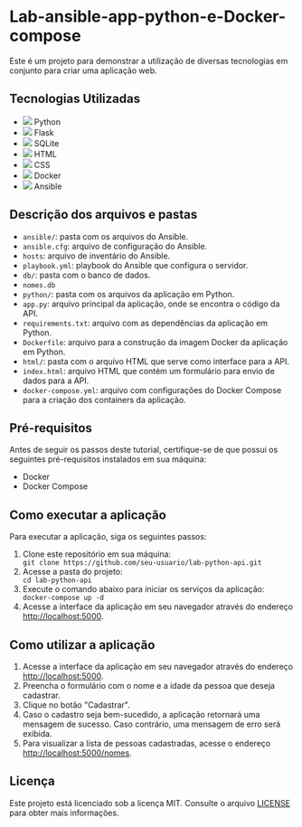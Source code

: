 <!DOCTYPE html>
<html>
<body>
	<h1>Lab-ansible-app-python-e-Docker-compose</h1>
	<p>Este é um projeto para demonstrar a utilização de diversas tecnologias em conjunto para criar uma aplicação web.</p>
	
<h2>Tecnologias Utilizadas</h2>
<ul>
	<li><img src="https://img.icons8.com/color/48/000000/python.png"/> Python</li>
	<li><img src="https://img.icons8.com/officel/48/000000/flask.png"/> Flask</li>
	<li><img src="https://img.icons8.com/color/48/000000/sqlite.png"/> SQLite</li>
	<li><img src="https://img.icons8.com/color/48/000000/html-5.png"/> HTML</li>
	<li><img src="https://img.icons8.com/color/48/000000/css3.png"/> CSS</li>
	<li><img src="https://img.icons8.com/color/48/000000/docker.png"/> Docker</li>
	<li><img src="https://img.icons8.com/color/48/000000/ansible.png"/> Ansible</li>
</ul>

<h2>Descrição dos arquivos e pastas</h2>
<ul>
	<li><code>ansible/</code>: pasta com os arquivos do Ansible.</li>
	<li><code>ansible.cfg</code>: arquivo de configuração do Ansible.</li>
	<li><code>hosts</code>: arquivo de inventário do Ansible.</li>
	<li><code>playbook.yml</code>: playbook do Ansible que configura o servidor.</li>
	<li><code>db/</code>: pasta com o banco de dados.</li>
	<li><code>nomes.db</code></li>
	<li><code>python/</code>: pasta com os arquivos da aplicação em Python.</li>
	<li><code>app.py</code>: arquivo principal da aplicação, onde se encontra o código da API.</li>
	<li><code>requirements.txt</code>: arquivo com as dependências da aplicação em Python.</li>
	<li><code>Dockerfile</code>: arquivo para a construção da imagem Docker da aplicação em Python.</li>
	<li><code>html/</code>: pasta com o arquivo HTML que serve como interface para a API.</li>
	<li><code>index.html</code>: arquivo HTML que contém um formulário para envio de dados para a API.</li>
	<li><code>docker-compose.yml</code>: arquivo com configurações do Docker Compose para a criação dos containers da aplicação.</li>
</ul>

<h2>Pré-requisitos</h2>
<p>Antes de seguir os passos deste tutorial, certifique-se de que possui os seguintes pré-requisitos instalados em sua máquina:</p>
<ul>
	<li>Docker</li>
	<li>Docker Compose</li>
</ul>

<h2>Como executar a aplicação</h2>
<p>Para executar a aplicação, siga os seguintes passos:</p>
<ol>
	<li>Clone este repositório em sua máquina:</li>
	<code>git clone https://github.com/seu-usuario/lab-python-api.git</code>
	<li>Acesse a pasta do projeto:</li>
	<code>cd lab-python-api</code>
	<li>Execute o comando abaixo para iniciar os serviços da aplicação:</li>
	<code>docker-compose up -d</code>
	<li>Acesse a interface da aplicação em seu navegador através do endereço <a href="http://localhost:5000">http://localhost:5000</a>.</li>

</ol>
<h2>Como utilizar a aplicação</h2>
<ol>
	<li>Acesse a interface da aplicação em seu navegador através do endereço <a href="http://localhost:5000">http://localhost:5000</a>.</li>
	<li>Preencha o formulário com o nome e a idade da pessoa que deseja cadastrar.</li>
	<li>Clique no botão "Cadastrar".</li>
	<li>Caso o cadastro seja bem-sucedido, a aplicação retornará uma mensagem de sucesso. Caso contrário, uma mensagem de erro será exibida.</li>
	<li>Para visualizar a lista de pessoas cadastradas, acesse o endereço <a href="http://localhost:5000/nomes">http://localhost:5000/nomes</a>.</li>
</ol>
<h2>Licença</h2>
<p>Este projeto está licenciado sob a licença MIT. Consulte o arquivo <a href="https://github.com/seu-usuario/lab-python-api/blob/main/LICENSE">LICENSE</a> para obter mais informações.</p>
